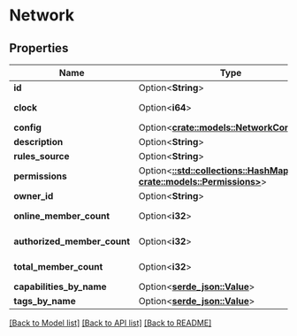 # Network

## Properties

Name | Type | Description | Notes
------------ | ------------- | ------------- | -------------
**id** | Option<**String**> |  | [optional]
**clock** | Option<**i64**> |  | [optional][readonly]
**config** | Option<[**crate::models::NetworkConfig**](NetworkConfig.md)> |  | [optional]
**description** | Option<**String**> |  | [optional]
**rules_source** | Option<**String**> |  | [optional]
**permissions** | Option<[**::std::collections::HashMap<String, crate::models::Permissions>**](Permissions.md)> |  | [optional]
**owner_id** | Option<**String**> |  | [optional]
**online_member_count** | Option<**i32**> |  | [optional][readonly]
**authorized_member_count** | Option<**i32**> |  | [optional][readonly]
**total_member_count** | Option<**i32**> |  | [optional][readonly]
**capabilities_by_name** | Option<[**serde_json::Value**](.md)> |  | [optional]
**tags_by_name** | Option<[**serde_json::Value**](.md)> |  | [optional]

[[Back to Model list]](../README.md#documentation-for-models) [[Back to API list]](../README.md#documentation-for-api-endpoints) [[Back to README]](../README.md)


